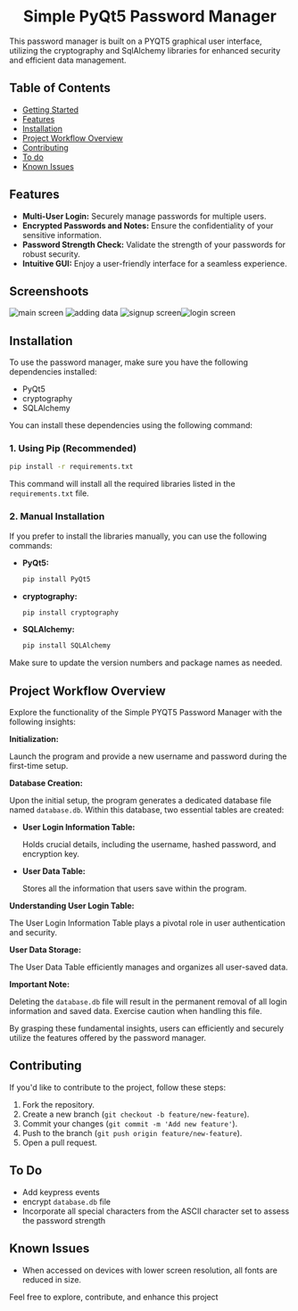 <h1 align= 'center'> Simple PyQt5 Password Manager</h1>

This password manager is built on a PYQT5 graphical user interface, utilizing the cryptography and SqlAlchemy libraries for enhanced security and efficient data management.

## Table of Contents

<ul>
	<li><a href="#-Features">Getting Started</a></li>
	<li><a href="#-Screenshoots">Features</a></li>
	<li><a href="#-Installation">Installation</a></li>
	<li><a href="#-Project-Workflow-Overview"> Project Workflow Overview</a></li>
	<li><a href="#-Contributing">Contributing</a></li>
	<li><a href="#-To-Do">To do</a></li>
	<li><a href="#-Known-Issues">Known Issues</a></li>
</ul>


## Features

- **Multi-User Login:** Securely manage passwords for multiple users.
- **Encrypted Passwords and Notes:** Ensure the confidentiality of your sensitive information.
- **Password Strength Check:** Validate the strength of your passwords for robust security.
- **Intuitive GUI:** Enjoy a user-friendly interface for a seamless experience.

## Screenshoots
![main screen](src/assets/main-screen.png)
![adding data](src/assets/add-account-screen.png)
![signup screen](src/assets/signup.png)![login screen](src/assets/login.png)

## Installation

To use the password manager, make sure you have the following dependencies installed:

- PyQt5
- cryptography
- SQLAlchemy

You can install these dependencies using the following command:

### 1. Using Pip (Recommended)

```bash
pip install -r requirements.txt
```

This command will install all the required libraries listed in the `requirements.txt` file.

### 2. Manual Installation

If you prefer to install the libraries manually, you can use the following commands:

- **PyQt5:**
  ```bash
  pip install PyQt5
  ```

- **cryptography:**
  ```bash
  pip install cryptography
  ```

- **SQLAlchemy:**
  ```bash
  pip install SQLAlchemy
  ```

Make sure to update the version numbers and package names as needed. 

## Project Workflow Overview

Explore the functionality of the Simple PYQT5 Password Manager with the following insights:

**Initialization:**

Launch the program and provide a new username and password during the first-time setup.

**Database Creation:**

Upon the initial setup, the program generates a dedicated database file named `database.db`. Within this database, two essential tables are created:

- **User Login Information Table:**
  
  Holds crucial details, including the username, hashed password, and encryption key.

- **User Data Table:**
  
  Stores all the information that users save within the program.

**Understanding User Login Table:**

The User Login Information Table plays a pivotal role in user authentication and security.

**User Data Storage:**

The User Data Table efficiently manages and organizes all user-saved data.

**Important Note:**

Deleting the `database.db` file will result in the permanent removal of all login information and saved data. Exercise caution when handling this file.

By grasping these fundamental insights, users can efficiently and securely utilize the features offered by the password manager.

## Contributing

If you'd like to contribute to the project, follow these steps:

1. Fork the repository.
2. Create a new branch (`git checkout -b feature/new-feature`).
3. Commit your changes (`git commit -m 'Add new feature'`).
4. Push to the branch (`git push origin feature/new-feature`).
5. Open a pull request.

## To Do

* Add keypress events
* encrypt `database.db` file
* Incorporate all special characters from the ASCII character set to assess the password strength

## Known Issues

- When accessed on devices with lower screen resolution, all fonts are reduced in size.

Feel free to explore, contribute, and enhance this project

